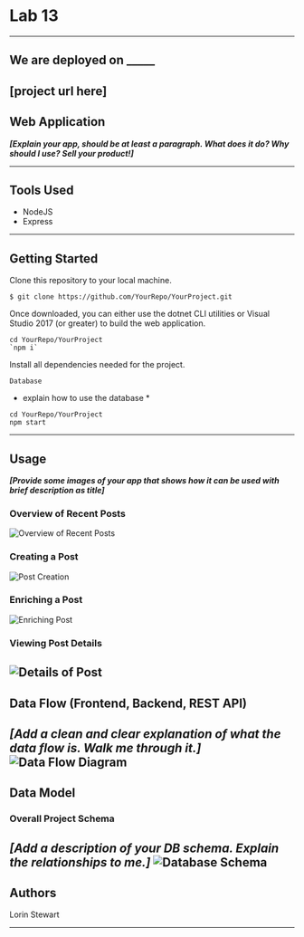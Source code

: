 

# Lab 13
---------------------------------
## We are deployed on _____
[project url here]
---------------------------------
## Web Application
***[Explain your app, should be at least a paragraph. What does it do? Why should I use? Sell your product!]***

---------------------------------
## Tools Used
- NodeJS
- Express 
---------------------------------
## Getting Started
Clone this repository to your local machine.
```
$ git clone https://github.com/YourRepo/YourProject.git
```
Once downloaded, you can either use the dotnet CLI utilities or Visual Studio 2017 (or greater) to build the web application.
```
cd YourRepo/YourProject
`npm i`
```
Install all dependencies needed for the project.
```
Database
```
* explain how to use the database *
```
cd YourRepo/YourProject
npm start
```
---------------------------------
## Usage
***[Provide some images of your app that shows how it can be used with brief description as title]***
### Overview of Recent Posts
![Overview of Recent Posts](https://via.placeholder.com/500x250)
### Creating a Post
![Post Creation](https://via.placeholder.com/500x250)
### Enriching a Post
![Enriching Post](https://via.placeholder.com/500x250)
### Viewing Post Details
![Details of Post](https://via.placeholder.com/500x250)
---------------------------
## Data Flow (Frontend, Backend, REST API)
***[Add a clean and clear explanation of what the data flow is. Walk me through it.]***
![Data Flow Diagram](/assets/img/Flowchart.png)
---------------------------
## Data Model
### Overall Project Schema
***[Add a description of your DB schema. Explain the relationships to me.]***
![Database Schema](/assets/img/ERD.png)
---------------------------
## Authors
Lorin Stewart

------------------------------
